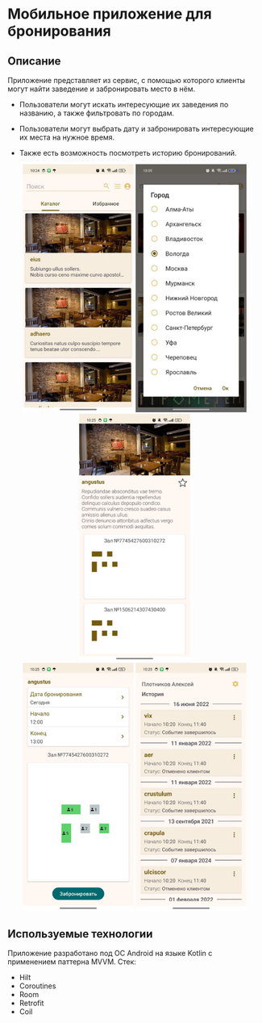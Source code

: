 # Мобильное приложение для бронирования

## Описание

Приложение представляет из сервис, с помощью которого клиенты могут найти заведение и забронировать место в нём.

* Пользователи могут искать интересующие их заведения по названию, а также фильтровать по городам.

* Пользователи могут выбрать дату и забронировать интересующие их места на нужное время.

* Также есть возможность посмотреть историю бронирований.

<div align="center">
  <img src="img/image.png" width="220">
  <img src="img/image-4.png" width="220">
  <img src="img/image-1.png" width="220">
</div>

<div align="center">
  <img src="img/image-2.png" width="220">
  <img src="img/image-3.png" width="220">
</div> 


## Используемые технологии

Приложение разработано под ОС Android на языке Kotlin с применением паттерна MVVM. Стек:
* Hilt
* Coroutines
* Room
* Retrofit
* Coil
